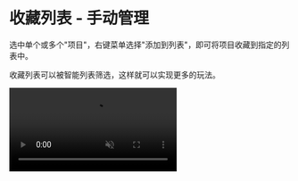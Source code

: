 # 收藏列表 - 手动管理

选中单个或多个"项目"，右键菜单选择"添加到列表"，即可将项目收藏到指定的列表中。

收藏列表可以被智能列表筛选，这样就可以实现更多的玩法。

<video autoplay muted loop>
    <source src="/videos/collection-lists.mp4" type="video/mp4">
    <iframe src="/videos/collection-lists.mp4" scrolling="no" border="0" frameborder="0" allow="autoplay; encrypted-media" allowfullscreen></iframe>
</video>
